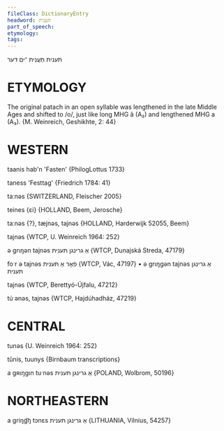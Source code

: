 ```yaml
---
fileClass: DictionaryEntry
headword: תּענית
part_of_speech: 
etymology: 
tags: 
---
```

תּענית
תַּעֲנִית
־ים
דער

ETYMOLOGY
===========
The original patach in an open syllable was lengthened in the late Middle Ages and shifted to /o/, just like long MHG â (A₂) and lengthened MHG a (A₃).
{M. Weinreich, Geshikhte, 2: 44}

WESTERN
========

taanis hab'n 'Fasten' {PhilogLottus 1733}

taness 'Festtag' {Friedrich 1784: 41}

taːnəs {SWITZERLAND, Fleischer 2005}

teines {ɛi} {HOLLAND, Beem, Jerosche}

taːnəs {?}, tæjnəs, tajnəs {HOLLAND, Harderwijk 52055, Beem}

tajnəs {WTCP, U. Weinreich 1964: 252}

ə grɩŋən tajnəs אַ גרינגן תּענית {WTCP, Dunajská Streda, 47179}

foˑr ə tajnəs פֿאָר אַ תּענית {WTCP, Vác, 47197}
	•	ə grɩŋgən tajnəs אַ גרינגן תּענית

tajnəs {WTCP, Berettyó-Újfalu, 47212}

túˑənəs, tajnəs {WTCP, Hajdúhadház, 47219}

CENTRAL
========

tunəs {U. Weinreich 1964: 252}

tûnis, tuunys {Birnbaum transcriptions}

a gʀɩŋgɩn tuˑnəs אַ גרינגן תּענית {POLAND, Wolbrom, 50196}

NORTHEASTERN
==============

a griŋg͡ŋ tɔnɛs אַ גרינגן תּענית {LITHUANIA, Vilnius, 54257}